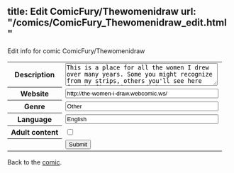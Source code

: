 title: Edit ComicFury/Thewomenidraw
url: "/comics/ComicFury_Thewomenidraw_edit.html"
---
Edit info for comic ComicFury/Thewomenidraw

<form name="comic" action="http://gaepostmail.appspot.com/comic/" method="post">
<table class="comicinfo">
<tr>
<th>Description</th><td><textarea name="description" cols="40" rows="3">This is a place for all the women I drew over many years. Some you might recognize from my strips, others you'll see here for the first time, and the rest are women I drew from other comics on ComicFury.</textarea></td>
</tr>
<tr>
<th>Website</th><td><input type="text" name="url" value="http://the-women-i-draw.webcomic.ws/" size="40"/></td>
</tr>
<tr>
<th>Genre</th><td><input type="text" name="genre" value="Other" size="40"/></td>
</tr>
<tr>
<th>Language</th><td><input type="text" name="language" value="English" size="40"/></td>
</tr>
<tr>
<th>Adult content</th><td><input type="checkbox" name="adult" value="adult" /></td>
</tr>
<tr>
<th></th><td>
<input type="hidden" name="comic" value="ComicFury_Thewomenidraw" />
<input type="submit" name="submit" value="Submit" />
</td>
</tr>
</table>
</form>

Back to the [comic](ComicFury_Thewomenidraw.html).
